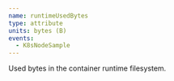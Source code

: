 ```yaml
---
name: runtimeUsedBytes
type: attribute
units: bytes (B)
events:
  - K8sNodeSample
---
```


Used bytes in the container runtime filesystem.